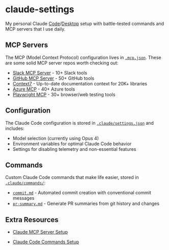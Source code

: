 # claude-settings

My personal Claude [Code](https://github.com/anthropics/claude-code)/[Desktop](https://claude.ai/download) setup with battle-tested commands and MCP servers that I use daily.

## MCP Servers

The MCP (Model Context Protocol) configuration lives in [`.mcp.json`](./.mcp.json). These are some solid MCP server repos worth checking out:

- [Slack MCP Server](https://github.com/ubie-oss/slack-mcp-server) - 10+ Slack tools
- [GitHub MCP Server](https://github.com/github/github-mcp-server) - 50+ GitHub tools
- [Context7](https://github.com/upstash/context7) - Up-to-date documentation context for 20K+ libraries
- [Azure MCP](https://github.com/Azure/azure-mcp) - 40+ Azure tools
- [Playwright MCP](https://github.com/microsoft/playwright-mcp) - 30+ browser/web testing tools

## Configuration

The Claude Code configuration is stored in [`.claude/settings.json`](./.claude/settings.json) and includes:
- Model selection (currently using Opus 4)
- Environment variables for optimal Claude Code behavior
- Settings for disabling telemetry and non-essential features

## Commands

Custom Claude Code commands that make life easier, stored in [`.claude/commands/`](./.claude/commands/):

- [`commit.md`](./.claude/commands/commit.md) - Automated commit creation with conventional commit messages
- [`pr-summary.md`](./.claude/commands/pr-summary.md) - Generate PR summaries from git history and changes

## Extra Resources

- [Claude MCP Server Setup](https://docs.anthropic.com/en/docs/claude-code/mcp#project-scope)

- [Claude Code Commands Setup](https://docs.anthropic.com/en/docs/claude-code/slash-commands#command-types)